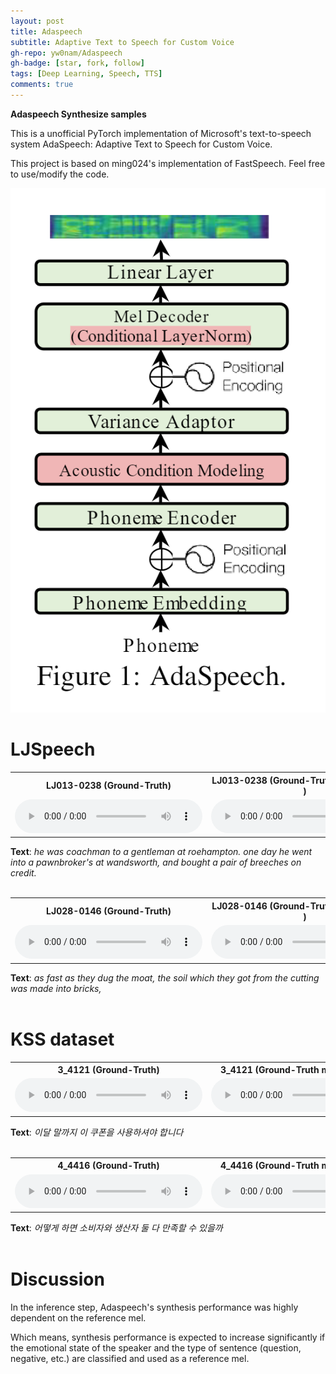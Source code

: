 ```yaml
---
layout: post
title: Adaspeech
subtitle: Adaptive Text to Speech for Custom Voice
gh-repo: yw0nam/Adaspeech
gh-badge: [star, fork, follow]
tags: [Deep Learning, Speech, TTS]
comments: true
---
```


 **Adaspeech Synthesize samples**

This is a unofficial PyTorch implementation of Microsoft's text-to-speech system AdaSpeech: Adaptive Text to Speech for Custom Voice.

This project is based on ming024's implementation of FastSpeech. Feel free to use/modify the code.

<center>
  <img
    src="/assets//2023/2023_02_10/model.png"
  />
</center>

# LJSpeech


<table>
    <tbody><tr>
      <th style="text-align: center">LJ013-0238 (Ground-Truth) </th>
      <th style="text-align: center">LJ013-0238 (Ground-Truth mel + Vocoder ) </th>
      <th style="text-align: center">LJ013-0238 (Synthesized mel + Vocoder) </th>
    </tr>
    <tr>
      <td style="text-align: center"><audio controls="controls">
          <source src="/assets//2023/2023_02_10/wav/LJ013-0238.wav" autoplay="">
        </audio></td>
      <td style="text-align: center"><audio controls="controls">
          <source src="/assets//2023/2023_02_10/wav/LJ013-0238_original_mel.wav" autoplay="">
        </audio></td>
      <td style="text-align: center"><audio controls="controls">
          <source src="/assets//2023/2023_02_10/wav/LJ013-0238_synthesized.wav" autoplay="">
        </audio></td>
    </tr>
  </tbody></table>


<div><b>Text</b>: <em>he was coachman to a gentleman at roehampton. one day he went into a pawnbroker's at wandsworth, and bought a pair of breeches on credit.
    </em></div>

<br>

<table>
    <tbody><tr>
      <th style="text-align: center">LJ028-0146 (Ground-Truth) </th>
      <th style="text-align: center">LJ028-0146 (Ground-Truth mel + Vocoder ) </th>
      <th style="text-align: center">LJ028-0146 (Synthesized mel + Vocoder) </th>
    </tr>
    <tr>
      <td style="text-align: center"><audio controls="controls">
          <source src="/assets//2023/2023_02_10/wav/LJ028-0146.wav" autoplay="">
        </audio></td>
      <td style="text-align: center"><audio controls="controls">
          <source src="/assets//2023/2023_02_10/wav/LJ028-0146_original_mel.wav" autoplay="">
        </audio></td>
      <td style="text-align: center"><audio controls="controls">
          <source src="/assets//2023/2023_02_10/wav/LJ028-0146_synthesized.wav" autoplay="">
        </audio></td>
    </tr>
  </tbody></table>

<div><b>Text</b>: <em>as fast as they dug the moat, the soil which they got from the cutting was made into bricks,
    </em></div>

<br>

# KSS dataset

<table>
    <tbody><tr>
      <th style="text-align: center">3_4121 (Ground-Truth) </th>
      <th style="text-align: center">3_4121 (Ground-Truth mel + Vocoder ) </th>
      <th style="text-align: center">3_4121 (Synthesized mel + Vocoder) </th>
    </tr>
    <tr>
      <td style="text-align: center"><audio controls="controls">
          <source src="/assets//2023/2023_02_10/wav/3_4121.wav" autoplay="">
        </audio></td>
      <td style="text-align: center"><audio controls="controls">
          <source src="/assets//2023/2023_02_10/wav/3_4121_original_mel.wav" autoplay="">
        </audio></td>
      <td style="text-align: center"><audio controls="controls">
          <source src="/assets//2023/2023_02_10/wav/3_4121_synthesized.wav" autoplay="">
        </audio></td>
    </tr>
  </tbody></table>

<div><b>Text</b>: <em>이달 말까지 이 쿠폰을 사용하셔야 합니다
    </em></div>
<br>

<table>
    <tbody><tr>
      <th style="text-align: center">4_4416 (Ground-Truth) </th>
      <th style="text-align: center">4_4416 (Ground-Truth mel + Vocoder ) </th>
      <th style="text-align: center">4_4416 (Synthesized mel + Vocoder) </th>
    </tr>
    <tr>
      <td style="text-align: center"><audio controls="controls">
          <source src="/assets//2023/2023_02_10/wav/4_4416.wav" autoplay="">
        </audio></td>
      <td style="text-align: center"><audio controls="controls">
          <source src="/assets//2023/2023_02_10/wav/4_4416_original_mel.wav" autoplay="">
        </audio></td>
      <td style="text-align: center"><audio controls="controls">
          <source src="/assets//2023/2023_02_10/wav/4_4416_synthesized.wav" autoplay="">
        </audio></td>
    </tr>
  </tbody></table>

<div><b>Text</b>: <em>어떻게 하면 소비자와 생산자 둘 다 만족할 수 있을까
    </em></div>

<br>

# Discussion

In the inference step, Adaspeech's synthesis performance was highly dependent on the reference mel.

Which means, synthesis performance is expected to increase significantly if the emotional state of the speaker and the type of sentence (question, negative, etc.) are classified and used as a reference mel.